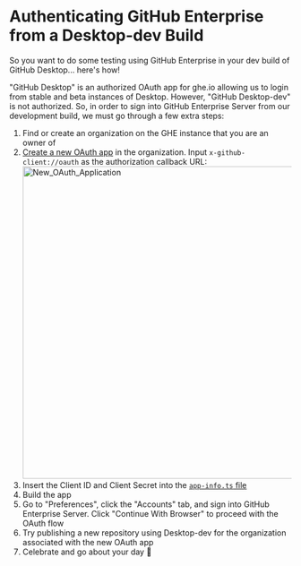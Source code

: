 # Authenticating GitHub Enterprise from a Desktop-dev Build

So you want to do some testing using GitHub Enterprise in your dev build of GitHub Desktop... here's how!

"GitHub Desktop" is an authorized OAuth app for ghe.io allowing us to login from stable and beta instances of Desktop. However, "GitHub Desktop-dev" is not authorized. So, in order to sign into GitHub Enterprise Server from our development build, we must go through a few extra steps:

1. Find or create an organization on the GHE instance that you are an owner of
1. [Create a new OAuth app](https://developer.github.com/apps/building-oauth-apps/creating-an-oauth-app/) in the organization. Input `x-github-client://oauth` as the authorization callback URL:
   <img width="558" alt="New_OAuth_Application" src="https://user-images.githubusercontent.com/7910250/63631725-2ffd8200-c5e0-11e9-92e4-b2e5b61d9c89.png">
1. Insert the Client ID and Client Secret into the [`app-info.ts` file](https://github.com/desktop/desktop/blob/e3991a8c73ab10ca12fcad23f7e367707051d985/app/app-info.ts#L28-L31)
1. Build the app
1. Go to "Preferences", click the "Accounts" tab, and sign into GitHub Enterprise Server. Click "Continue With Browser" to proceed with the OAuth flow
1. Try publishing a new repository using Desktop-dev for the organization associated with the new OAuth app
1. Celebrate and go about your day :vulcan_salute:
